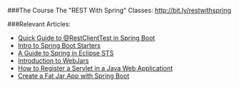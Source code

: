###The Course
The "REST With Spring" Classes: http://bit.ly/restwithspring

###Relevant Articles:
- [Quick Guide to @RestClientTest in Spring Boot](http://www.baeldung.com/restclienttest-in-spring-boot)
- [Intro to Spring Boot Starters](http://www.baeldung.com/spring-boot-starters)
- [A Guide to Spring in Eclipse STS](http://www.baeldung.com/eclipse-sts-spring)
- [Introduction to WebJars](http://www.baeldung.com/maven-webjars)
- [How to Register a Servlet in a Java Web Applicationt](http://www.baeldung.com/how-to-register-a-servlet-in-a-java-web-application/)
- [Create a Fat Jar App with Spring Boot](http://www.baeldung.com/deployable-fat-jar-spring-boot)
